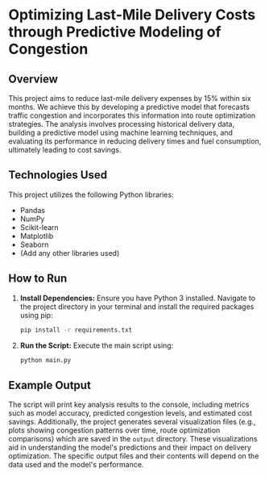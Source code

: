 # Optimizing Last-Mile Delivery Costs through Predictive Modeling of Congestion

## Overview

This project aims to reduce last-mile delivery expenses by 15% within six months.  We achieve this by developing a predictive model that forecasts traffic congestion and incorporates this information into route optimization strategies. The analysis involves processing historical delivery data, building a predictive model using machine learning techniques, and evaluating its performance in reducing delivery times and fuel consumption, ultimately leading to cost savings.

## Technologies Used

This project utilizes the following Python libraries:

* Pandas
* NumPy
* Scikit-learn
* Matplotlib
* Seaborn
* (Add any other libraries used)


## How to Run

1. **Install Dependencies:**  Ensure you have Python 3 installed.  Navigate to the project directory in your terminal and install the required packages using pip:

   ```bash
   pip install -r requirements.txt
   ```

2. **Run the Script:** Execute the main script using:

   ```bash
   python main.py
   ```

## Example Output

The script will print key analysis results to the console, including metrics such as model accuracy, predicted congestion levels, and estimated cost savings.  Additionally, the project generates several visualization files (e.g., plots showing congestion patterns over time, route optimization comparisons) which are saved in the `output` directory.  These visualizations aid in understanding the model's predictions and their impact on delivery optimization.  The specific output files and their contents will depend on the data used and the model's performance.